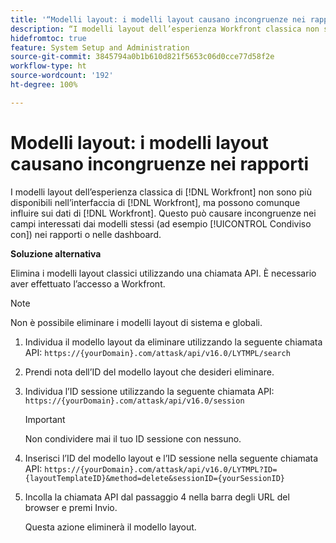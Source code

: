 ```yaml
---
title: '“Modelli layout: i modelli layout causano incongruenze nei rapporti”'
description: “I modelli layout dell’esperienza Workfront classica non sono più disponibili nell’interfaccia di Workfront, ma possono comunque influire sui dati di Workfront. Questo può causare incongruenze nei campi interessati dai modelli stessi (ad esempio Condiviso con), nei rapporti o nelle dashboard.”
hidefromtoc: true
feature: System Setup and Administration
source-git-commit: 3845794a0b1b610d821f5653c06d0cce77d58f2e
workflow-type: ht
source-wordcount: '192'
ht-degree: 100%

---
```



# Modelli layout: i modelli layout causano incongruenze nei rapporti

I modelli layout dell’esperienza classica di [!DNL Workfront] non sono più disponibili nell’interfaccia di [!DNL Workfront], ma possono comunque influire sui dati di [!DNL Workfront]. Questo può causare incongruenze nei campi interessati dai modelli stessi (ad esempio [!UICONTROL Condiviso con]) nei rapporti o nelle dashboard.

**Soluzione alternativa**

Elimina i modelli layout classici utilizzando una chiamata API. È necessario aver effettuato l’accesso a Workfront.

>[!NOTE]
>
>Non è possibile eliminare i modelli layout di sistema e globali.

1. Individua il modello layout da eliminare utilizzando la seguente chiamata API:
   `https://{yourDomain}.com/attask/api/v16.0/LYTMPL/search`
1. Prendi nota dell’ID del modello layout che desideri eliminare.
1. Individua l’ID sessione utilizzando la seguente chiamata API:
   `https://{yourDomain}.com/attask/api/v16.0/session`

   >[!IMPORTANT]
   >
   >Non condividere mai il tuo ID sessione con nessuno.

1. Inserisci l’ID del modello layout e l’ID sessione nella seguente chiamata API:
   `https://{yourDomain}.com/attask/api/v16.0/LYTMPL?ID={layoutTemplateID}&method=delete&sessionID={yourSessionID}`
1. Incolla la chiamata API dal passaggio 4 nella barra degli URL del browser e premi Invio.

   Questa azione eliminerà il modello layout.


